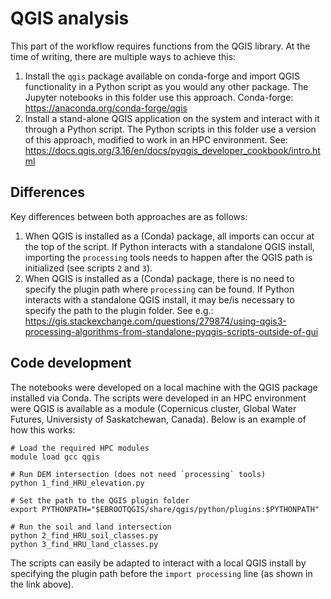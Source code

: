 # QGIS analysis
This part of the workflow requires functions from the QGIS library. At the time of writing, there are multiple ways to achieve this:
1. Install the `qgis` package available on conda-forge and import QGIS functionality in a Python script as you would any other package. The Jupyter notebooks in this folder use this approach. Conda-forge: https://anaconda.org/conda-forge/qgis
2. Install a stand-alone QGIS application on the system and interact with it through a Python script. The Python scripts in this folder use a version of this approach, modified to work in an HPC environment. See: https://docs.qgis.org/3.16/en/docs/pyqgis_developer_cookbook/intro.html


## Differences
Key differences between both approaches are as follows:
1. When QGIS is installed as a (Conda) package, all imports can occur at the top of the script. If Python interacts with a standalone QGIS install, importing the `processing` tools needs to happen after the QGIS path is initialized (see scripts `2` and `3`).
2. When QGIS is installed as a (Conda) package, there is no need to specify the plugin path where `processing` can be found. If Python interacts with a standalone QGIS install, it may be/is necessary to specify the path to the plugin folder. See e.g.: https://gis.stackexchange.com/questions/279874/using-qgis3-processing-algorithms-from-standalone-pyqgis-scripts-outside-of-gui


## Code development
The notebooks were developed on a local machine with the QGIS package installed via Conda. The scripts were developed in an HPC environment were QGIS is available as a module (Copernicus cluster, Global Water Futures, Universisty of Saskatchewan, Canada). Below is an example of how this works:


```
# Load the required HPC modules
module load gcc qgis 

# Run DEM intersection (does not need `processing` tools)
python 1_find_HRU_elevation.py

# Set the path to the QGIS plugin folder
export PYTHONPATH="$EBROOTQGIS/share/qgis/python/plugins:$PYTHONPATH"

# Run the soil and land intersection
python 2_find_HRU_soil_classes.py
python 3_find_HRU_land_classes.py
```

The scripts can easily be adapted to interact with a local QGIS install by specifying the plugin path before the `import processing` line (as shown in the link above). 